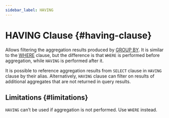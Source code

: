 ```yaml
---
sidebar_label: HAVING
---
```


# HAVING Clause {#having-clause}

Allows filtering the aggregation results produced by [GROUP BY](../../../sql-reference/statements/select/group-by.md). It is similar to the [WHERE](../../../sql-reference/statements/select/where.md) clause, but the difference is that `WHERE` is performed before aggregation, while `HAVING` is performed after it.

It is possible to reference aggregation results from `SELECT` clause in `HAVING` clause by their alias. Alternatively, `HAVING` clause can filter on results of additional aggregates that are not returned in query results.

## Limitations {#limitations}

`HAVING` can’t be used if aggregation is not performed. Use `WHERE` instead.
